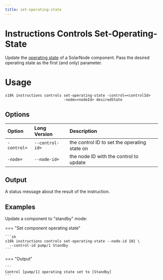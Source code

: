 ```yaml
---
title: set-operating-state
---
```

# Instructions Controls Set-Operating-State

Update the [operating state][operating-states] of a SolarNode component. Pass the desired operating
state as the first (and only) parameter.

# Usage

```
s10k instructions controls set-operating-state -control=<controlId>
                           -node=<nodeId> desiredState
```

## Options

<div markdown="1" class="options-explicit-col-widths">

| Option | Long Version | Description |
|:-------|:-------------|:------------|
| `-control=` | `--control-id=` | the control ID to set the operating state on |
| `-node=` | `--node-id=` | the node ID with the control to update |

</div>

## Output

A status message about the result of the instruction.

## Examples

Update a component to "standby" mode:

=== "Set component operating state"

	```sh
	s10k instructions controls set-operating-state --node-id 101 \
	  --control-id pump/1 Standby
	```

=== "Output"

	```
	Control [pump/1] operating state set to [Standby]
	```

[operating-states]: https://github.com/SolarNetwork/solarnetwork/wiki/SolarNet-API-global-objects#standard-device-operating-states
